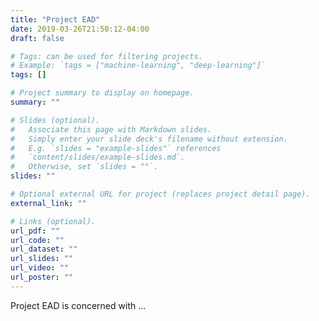 ```yaml
---
title: "Project EAD"
date: 2019-03-26T21:50:12-04:00
draft: false

# Tags: can be used for filtering projects.
# Example: `tags = ["machine-learning", "deep-learning"]`
tags: []

# Project summary to display on homepage.
summary: ""

# Slides (optional).
#   Associate this page with Markdown slides.
#   Simply enter your slide deck's filename without extension.
#   E.g. `slides = "example-slides"` references
#   `content/slides/example-slides.md`.
#   Otherwise, set `slides = ""`.
slides: ""

# Optional external URL for project (replaces project detail page).
external_link: ""

# Links (optional).
url_pdf: ""
url_code: ""
url_dataset: ""
url_slides: ""
url_video: ""
url_poster: ""
---
```


Project EAD is concerned with ...
